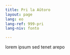 ```yaml
---
title: Pri la Aŭtoro
layout: page
lang: eo
lang-ref: 999-pri
lang-niv: fonto

---
```


lorem ipsum sed tenet arepo
